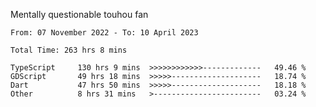 Mentally questionable touhou fan

<!--START_SECTION:waka-->

```text
From: 07 November 2022 - To: 10 April 2023

Total Time: 263 hrs 8 mins

TypeScript     130 hrs 9 mins  >>>>>>>>>>>>-------------   49.46 %
GDScript       49 hrs 18 mins  >>>>>--------------------   18.74 %
Dart           47 hrs 50 mins  >>>>>--------------------   18.18 %
Other          8 hrs 31 mins   >------------------------   03.24 %
```

<!--END_SECTION:waka-->
